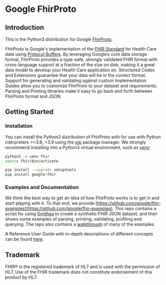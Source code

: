 # Google FhirProto

## Introduction
This is the Python3 distribution for Google [FhirProto](http://github.com/google/fhir).

FhirProto is Google's implementation of the [FHIR Standard](http://hl7.org/fhir/) for Health Care data using [Protocol Buffers](https://developers.google.com/protocol-buffers).  By leveraging Google’s core data storage format, FhirProto provides a type-safe, strongly validated FHIR format with cross-language support at a fraction of the size on disk, making it a great data model to develop your Health Care application on.  Structured Codes and Extensions guarantee that your data will be in the correct format.  Support for generating and validating against custom Implementation Guides allow you to customize FhirProto to your dataset and requirements.  Parsing and Printing libraries make it easy to go back and forth between FhirProto format and JSON.

## Getting Started

### Installation

You can install the Python3 distribution of FhirProto with for use with Python interpreters >=3.6, <3.9 using the [pip](https://pypi.org/project/pip/) package manager. We strongly recommend installing into a Python3 virtual environment, such as [venv](https://docs.python.org/3/library/venv.html):
```sh
python3 -m venv fhir
source fhir/bin/activate

pip install --upgrade setuptools
pip install google-fhir
```

### Examples and Documentation
We think the best way to get an idea of how FhirProto works is to get in and start playing with it.  To that end, we provide [https://github.com/google/fhir-examples](https://github.com/google/fhir-examples). This repo contains a script for using [Synthea](https://github.com/synthetichealth/synthea) to create a synthetic FHIR JSON dataset, and then shows some examples of parsing, printing, validating, profiling and querying.  The repo also contains a [walkthrough](https://github.com/google/fhir-examples/blob/master/EXAMPLES.md) of many of the examples.

A Reference User Guide with in-depth descriptions of different concepts can be found [here](https://github.com/google/fhir-examples/blob/master/USERGUIDE.md).

## Trademark
FHIR® is the registered trademark of HL7 and is used with the permission of HL7. Use of the FHIR trademark does not constitute endorsement of this product by HL7.
